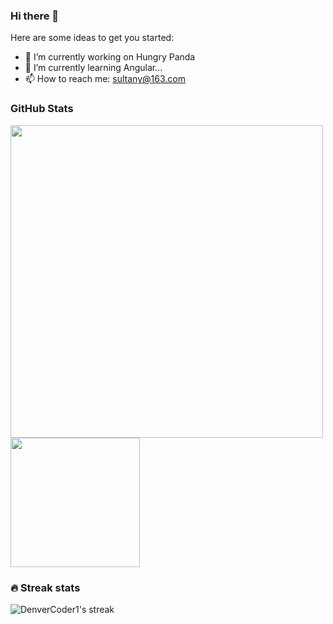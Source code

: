 ### Hi there 👋
Here are some ideas to get you started:

- 🔭 I’m currently working on Hungry Panda
- 🌱 I’m currently learning Angular...
- 📫 How to reach me: sultany@163.com
  



### GitHub Stats

<div style="display: flex; justify-content: center;">
    <div>
        <a href="https://github.com/sultan-young/sultan-young">
            <img width=500 src="https://github-readme-stats.vercel.app/api?username=sultan-young&theme=radical">    
        </a>
        <a  style="flex: 1" href="https://github.com/sultan-young/sultan-young">
            <img width=207 src="https://github-readme-stats.vercel.app/api/top-langs/?username=sultan-young&theme=radical&text_color=fff&width=100%">
        </a>
    </div>
</div>



### 🔥 Streak stats
 <img title="🔥 Get streak stats for your profile at git.io/streak-stats" alt="DenverCoder1's streak" src="https://github-readme-streak-stats.herokuapp.com/?user=sultan-young&theme=monokai-metallian&hide_border=true"/>
